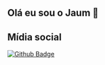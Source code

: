 ## Olá eu sou o Jaum 👋

## Mídia social
[![Github Badge](https://img.shields.io/badge/-Github-000?style=flat-square&logo=Github&logoColor=white&link=https://github.com/dotJaum/)](https://github.com/dotJaum/)
